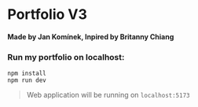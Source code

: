 # Portfolio V3

#### Made by Jan Komínek, Inpired by Britanny Chiang

### Run my portfolio on localhost:

```
npm install
npm run dev
```

> Web application will be running on `localhost:5173`

